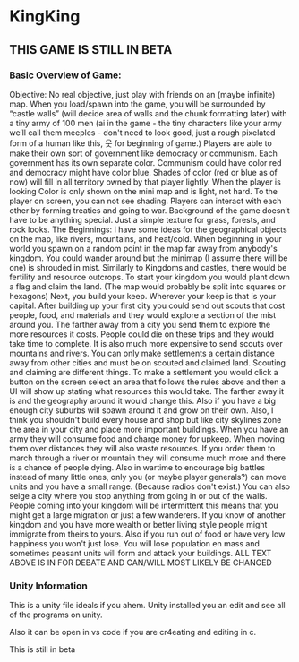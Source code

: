 # KingKing

## THIS GAME IS STILL IN BETA

### Basic Overview of Game:                                                    

Objective: No real objective, just play with friends on an (maybe infinite) map.
When you load/spawn into the game, you will be surrounded by “castle walls” (will decide area of walls and the chunk formatting later) with a tiny army of 100 men (ai in the game - the tiny characters like your army we’ll call them meeples - don't need to look good, just a rough pixelated form of a human like this, 웃 for beginning of game.) Players are able to make their own sort of government like democracy or communism. Each government has its own separate color. Communism could have color red and democracy might have color blue. Shades of color (red or blue as of now) will fill in all territory owned by that player lightly. When the player is looking Color is only shown on the mini map and is light, not hard. To the player on screen, you can not see shading. Players can interact with each other by forming treaties and going to war. Background of the game doesn’t have to be anything special. Just a simple texture for grass, forests, and rock looks.
The Beginnings:
I have some ideas for the geographical objects on the map, like rivers, mountains, and heat/cold. When beginning in your world you spawn on a random point in the map far away from anybody's kingdom. You could wander around but the minimap (I assume there will be one) is shrouded in mist. Similarly to Kingdoms and castles, there would be fertility and resource outcrops. To start your kingdom you would plant down a flag and claim the land. (The map would probably be split into squares or hexagons) Next, you build your keep. Wherever your keep is that is your capital. After building up your first city you could send out scouts that cost people, food, and materials and they would explore a section of the mist around you. The farther away from a city you send them to explore the more resources it costs. People could die on these trips and they would take time to complete. It is also much more expensive to send scouts over mountains and rivers. You can only make settlements a certain distance away from other cities and must be on scouted and claimed land. Scouting and claiming are different things. To make a settlement you would click a button on the screen select an area that follows the rules above and then a UI will show up stating what resources this would take. The farther away it is and the geography around it would change this. Also if you have a big enough city suburbs will spawn around it and grow on their own. Also, I think you shouldn't build every house and shop but like city skylines zone the area in your city and place more important buildings. When you have an army they will consume food and charge money for upkeep. When moving them over distances they will also waste resources. If you order them to march through a river or mountain they will consume much more and there is a chance of people dying. Also in wartime to encourage big battles instead of many little ones, only you (or maybe player generals?) can move units and you have a small range. (Because radios don't exist.) You can also seige a city where you stop anything from going in or out of the walls. People coming into your kingdom will be intermittent this means that you might get a large migration or just a few wanderers. If you know of another kingdom and you have more wealth or better living style people might immigrate from theirs to yours. Also if you run out of food or have very low happiness you won't just lose. You will lose population en mass and sometimes peasant units will form and attack your buildings.
ALL TEXT ABOVE IS IN FOR DEBATE AND CAN/WILL MOST LIKELY BE CHANGED


### Unity Information
This is a unity file ideals if you ahem. Unity installed you an edit and see all of the programs on unity.

Also it can be open in vs code if you are cr4eating and editing in c.

This is still in beta